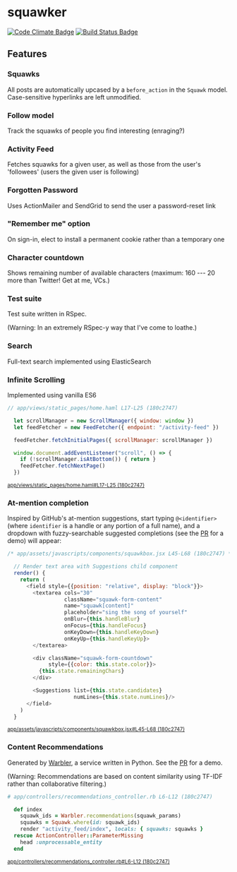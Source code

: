 squawker
========

[![Code Climate Badge][]][Code Climate]
[![Build Status Badge][]][Build Status]

[Code Climate Badge]: https://codeclimate.com/github/jkrmr/squawker/badges/gpa.svg
[Code Climate]: https://codeclimate.com/github/jkrmr/squawker
[Build Status Badge]: https://travis-ci.org/jkrmr/squawker.svg?branch=master
[Build Status]: https://travis-ci.org/jkrmr/squawker

Features
--------

### Squawks

All posts are automatically upcased by a `before_action` in the `Squawk` model.
Case-sensitive hyperlinks are left unmodified.

### Follow model

Track the squawks of people you find interesting (enraging?)

### Activity Feed

Fetches squawks for a given user, as well as those from the user's 'followees'
(users the given user is following)

### Forgotten Password

Uses ActionMailer and SendGrid to send the user a password-reset link

### "Remember me" option

On sign-in, elect to install a permanent cookie rather than a temporary one

### Character countdown

Shows remaining number of available characters (maximum: 160 --- 20 more than
Twitter! Get at me, VCs.)

### Test suite

Test suite written in RSpec.

(Warning: In an extremely RSpec-y way that I've come to loathe.)

### Search

Full-text search implemented using ElasticSearch

### Infinite Scrolling

Implemented using vanilla ES6

```js
// app/views/static_pages/home.haml L17-L25 (180c2747)

  let scrollManager = new ScrollManager({ window: window })
  let feedFetcher = new FeedFetcher({ endpoint: "/activity-feed" })

  feedFetcher.fetchInitialPages({ scrollManager: scrollManager })

  window.document.addEventListener("scroll", () => {
    if (!scrollManager.isAtBottom()) { return }
    feedFetcher.fetchNextPage()
  })
```
<sup>
  <a href="https://github.com/jkrmr/squawker/blob/180c2747/app/views/static_pages/home.haml#L17-L25">
    app/views/static_pages/home.haml#L17-L25 (180c2747)
  </a>
</sup>


### At-mention completion

Inspired by GitHub's at-mention suggestions, start typing `@<identifier>` (where
`identifier` is a handle or any portion of a full name), and a dropdown with
fuzzy-searchable suggested completions (see the [PR][at-mention-pr] for a demo)
will appear:

```js
/* app/assets/javascripts/components/squawkbox.jsx L45-L68 (180c2747) */

  // Render text area with Suggestions child component
  render() {
    return (
      <field style={{position: "relative", display: "block"}}>
        <textarea cols="30"
                  className="squawk-form-content"
                  name="squawk[content]"
                  placeholder="sing the song of yourself"
                  onBlur={this.handleBlur}
                  onFocus={this.handleFocus}
                  onKeyDown={this.handleKeyDown}
                  onKeyUp={this.handleKeyUp}>
        </textarea>

        <div className="squawk-form-countdown"
             style={{color: this.state.color}}>
          {this.state.remainingChars}
        </div>

        <Suggestions list={this.state.candidates}
                     numLines={this.state.numLines}/>
      </field>
    )
  }
```
<sup>
  <a href="https://github.com/jkrmr/squawker/blob/180c2747/app/assets/javascripts/components/squawkbox.jsx#L45-L68">
    app/assets/javascripts/components/squawkbox.jsx#L45-L68 (180c2747)
  </a>
</sup>

[at-mention-pr]: https://github.com/jkrmr/squawker/pull/8

### Content Recommendations

Generated by [Warbler][warbler-repo], a service written in Python. See
the [PR][warbler-pr] for a demo.

(Warning: Recommendations are based on content similarity using TF-IDF rather
than collaborative filtering.)

```ruby
# app/controllers/recommendations_controller.rb L6-L12 (180c2747)

  def index
    squawk_ids = Warbler.recommendations(squawk_params)
    squawks = Squawk.where(id: squawk_ids)
    render "activity_feed/index", locals: { squawks: squawks }
  rescue ActionController::ParameterMissing
    head :unprocessable_entity
  end
```
<sup>
  <a href="https://github.com/jkrmr/squawker/blob/180c2747/app/controllers/recommendations_controller.rb#L6-L12">
    app/controllers/recommendations_controller.rb#L6-L12 (180c2747)
  </a>
</sup>

[warbler-pr]: https://github.com/jkrmr/squawker/pull/20
[warbler-repo]: https://github.com/jkrmr/warbler
